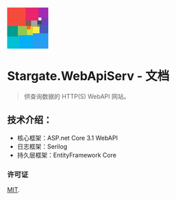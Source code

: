 ![Logo](docs/Images/Stargate.WebApiServ-Logo-ReadMe.jpg)

# Stargate.WebApiServ - 文档

> 供查询数据的 HTTP(S) WebAPI 网站。


## 技术介绍：

*   核心框架：ASP.net Core 3.1 WebAPI
*   日志框架：Serilog
*   持久层框架：EntityFramework Core


### 许可证

[MIT](LICENSE).